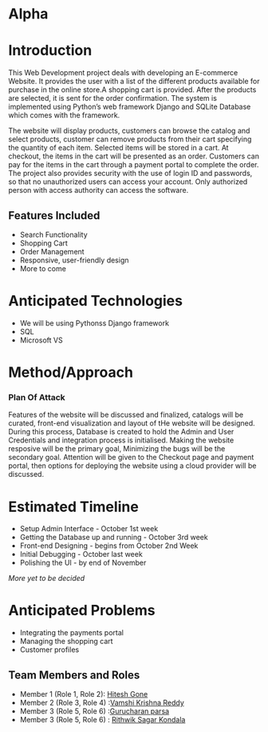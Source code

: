 # Alpha

# Introduction

This Web Development project deals with developing an E-commerce Website. It provides the user with a list of the different products available for purchase in the online store.A shopping cart is provided. After the products are selected, it is sent for the order confirmation. The system is implemented using Python’s web framework Django and SQLite Database which comes with the framework.

The website will display products, customers can browse the catalog and select products, customer can remove products from their cart specifying the quantity of each item. Selected items will be stored in a cart. At checkout, the items in the cart will be presented as an order. Customers can pay for the items in the cart through a payment portal to complete the order. The project also provides security with the use of login ID and passwords, so that no unauthorized users can access your account. Only authorized person with access authority can access the software.

## Features Included

* Search Functionality
* Shopping Cart
* Order Management
* Responsive, user-friendly design
* More to come

# Anticipated Technologies

* We will be using Pythonss Django framework
* SQL
* Microsoft VS

# Method/Approach

### Plan Of Attack

Features of the website will be discussed and finalized, catalogs will be curated, front-end visualization and layout of tHe website will be designed. During this process, Database is created to hold the Admin and User Credentials and integration process is initialised. Making the website resposive will be the primary goal, Minimizing the bugs will be the secondary goal. Attention will be given to the Checkout page and payment portal, then options for deploying the website using a cloud provider will be discussed.


# Estimated Timeline

- Setup Admin Interface - October 1st week
- Getting the Database up and running - October 3rd week
- Front-end Designing - begins from October 2nd Week
- Initial Debugging - October last week
- Polishing the UI - by end of November

*More yet to be decided*

# Anticipated Problems

- Integrating the payments portal
- Managing the shopping cart
- Customer profiles


## Team Members and Roles

- Member 1 (Role 1, Role 2): [Hitesh Gone](https://github.com/gonehitesh/CIS641-HW2-Gone)
- Member 2 (Role 3, Role 4) :[Vamshi Krishna Reddy](https://github.com/pvkr105/641-HW2-Purumandla)
- Member 3 (Role 5, Role 6) :[Gurucharan parsa](https://github.com/charanparsa/CIS641-HW2-parsa)
- Member 3 (Role 5, Role 6) : [Rithwik Sagar Kondala](https://github.com/rithwik05/641-HW2-kondala)

